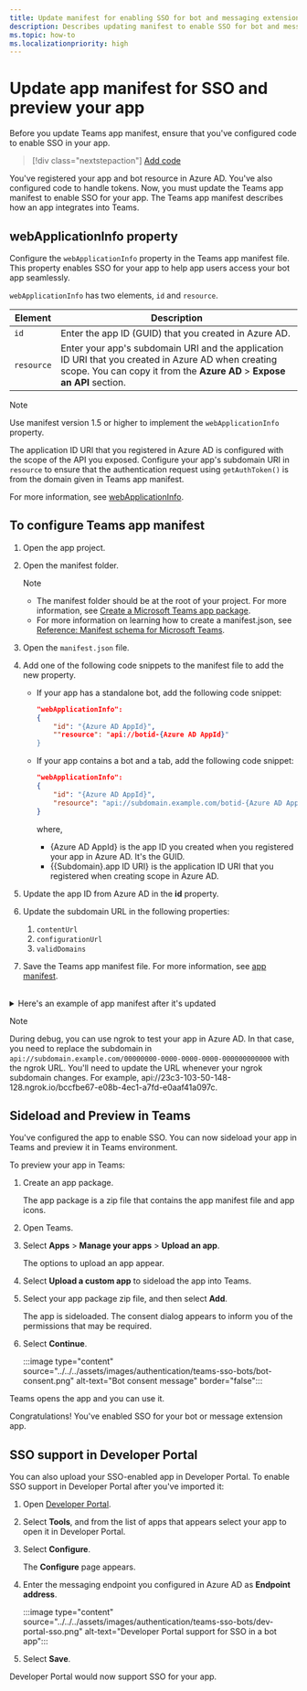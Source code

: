 ```yaml
---
title: Update manifest for enabling SSO for bot and messaging extension
description: Describes updating manifest to enable SSO for bot and message extension.
ms.topic: how-to
ms.localizationpriority: high
---
```

# Update app manifest for SSO and preview your app

Before you update Teams app manifest, ensure that you've configured code to enable SSO in your app.

> [!div class="nextstepaction"]
> [Add code](bot-sso-code.md)

You've registered your app and bot resource in Azure AD. You've also configured code to handle tokens. Now, you must update the Teams app manifest to enable SSO for your app. The Teams app manifest describes how an app integrates into Teams.

## webApplicationInfo property

Configure the `webApplicationInfo` property in the Teams app manifest file. This property enables SSO for your app to help app users access your bot app seamlessly.

`webApplicationInfo` has two elements, `id` and `resource`.

| Element | Description |
| --- | --- |
| `id` | Enter the app ID (GUID) that you created in Azure AD. |
| `resource` | Enter your app's subdomain URI and the application ID URI that you created in Azure AD when creating scope. You can copy it from the **Azure AD** > **Expose an API** section. |

> [!NOTE]
> Use manifest version 1.5 or higher to implement the `webApplicationInfo` property.

The application ID URI that you registered in Azure AD is configured with the scope of the API you exposed. Configure your app's subdomain URI in `resource` to ensure that the authentication request using `getAuthToken()` is from the domain given in Teams app manifest.

For more information, see [webApplicationInfo](../../../resources/schema/manifest-schema.md#webapplicationinfo).

## To configure Teams app manifest

1. Open the app project.
2. Open the manifest folder.

    > [!NOTE]
    >
    > - The manifest folder should be at the root of your project. For more information, see [Create a Microsoft Teams app package](../../../concepts/build-and-test/apps-package.md).
    > - For more information on learning how to create a manifest.json, see [Reference: Manifest schema for Microsoft Teams](../../../resources/schema/manifest-schema.md).

1. Open the `manifest.json` file.
1. Add one of the following code snippets to the manifest file to add the new property.

    - If your app has a standalone bot, add the following code snippet:

        ```json
        "webApplicationInfo": 
        {
            "id": "{Azure AD AppId}",
            ""resource": "api://botid-{Azure AD AppId}"
        }
        ```

    - If your app contains a bot and a tab, add the following code snippet:

        ```json
        "webApplicationInfo": 
        {
            "id": "{Azure AD AppId}",
            "resource": "api://subdomain.example.com/botid-{Azure AD AppId}"
        }
        ```

        where,
        - {Azure AD AppId} is the app ID you created when you registered your app in Azure AD. It's the GUID.
        - {{Subdomain}.app ID URI} is the application ID URI that you registered when creating scope in Azure AD.

4. Update the app ID from Azure AD in the **id** property.
5. Update the subdomain URL in the following properties:
   1. `contentUrl`
   2. `configurationUrl`
   3. `validDomains`
6. Save the Teams app manifest file. For more information, see [app manifest](../../../resources/schema/manifest-schema.md).

<br>
<details>
<summary>Here's an example of app manifest after it's updated</summary>

```json
{
  "$schema": "https://developer.microsoft.com/json-schemas/teams/v1.7/MicrosoftTeams.schema.json",
  "manifestVersion": "1.7",
  "version": "1.0",
  "id": "00000000-0000-0000-0000-000000000000",
  "packageName": "com.microsoft.teams.samples.auth",
  "developer": {
    "name": "Your Name Here",
    "websiteUrl": "https://www.example.com",
    "privacyUrl": "https://www.example.com/PrivacyStatement",
    "termsOfUseUrl": "https://www.example.com/TermsOfUse"
  },
  "name": {
    "short": "Teams AuthBot"
  },
  "description": {
    "short": "Authentication sample for Microsoft Teams",
    "full": "Authentication sample for Microsoft Teams"
  },
  "icons": {
    "outline": "outline.png",
    "color": "color.png"
  },
  "accentColor": "#F3F4F6",
  "configurableTabs": [

  ],
  "staticTabs": [
    {
      "contentUrl": "https://<<BASE_URI_DOMAIN>>/tab/simple",
      "entityId": "simpleAuth",
      "name": "Simple Auth",
      "scopes": [
        "personal"
      ]
    },
    {
      "contentUrl": "https://<<BASE_URI_DOMAIN>>/tab/silent?loginHint={loginHint}&userObjectId={userObjectId}&tenantId={tid}",
      "entityId": "silentAuth",
      "name": "Silent Auth",
      "scopes": [
        "personal"
      ]
    },
    {
      "contentUrl": "https://<<BASE_URI_DOMAIN>>/tab/sso",
      "entityId": "ssoAuth",
      "name": "SSO Auth",
      "scopes": [
        "personal"
      ]
    }
  ],
  "bots": [
    {
      "botId": "<<REGISTERED_BOT_ID>>",
      "scopes": [
        "personal"
      ]
    }
  ],
  "permissions": [
    "messageTeamMembers",
    "identity"
  ],
  "validDomains": [
    "<<BASE_URI_DOMAIN>>",
    "token.botframework.com"
  ],
  "webApplicationInfo": {
      "id": "<<REGISTERED_BOT_ID>>",
      "resource": "api://<<BASE_URI_DOMAIN>>/<<REGISTERED_BOT_ID>>"
  }
}
```

</details>

> [!NOTE]
> During debug, you can use ngrok to test your app in Azure AD. In that case, you need to replace the subdomain in `api://subdomain.example.com/00000000-0000-0000-0000-000000000000` with the ngrok URL. You'll need to update the URL whenever your ngrok subdomain changes. For example, api://23c3-103-50-148-128.ngrok.io/bccfbe67-e08b-4ec1-a7fd-e0aaf41a097c.

## Sideload and Preview in Teams

You've configured the app to enable SSO. You can now sideload your app in Teams and preview it in Teams environment.

To preview your app in Teams:

1. Create an app package.

   The app package is a zip file that contains the app manifest file and app icons.

1. Open Teams.

1. Select **Apps** > **Manage your apps** > **Upload an app**.

    The options to upload an app appear.

1. Select **Upload a custom app** to sideload the app into Teams.

1. Select your app package zip file, and then select **Add**.

    The app is sideloaded. The consent dialog appears to inform you of the permissions that may be required.

1. Select **Continue**.

    :::image type="content" source="../../../assets/images/authentication/teams-sso-bots/bot-consent.png" alt-text="Bot consent message" border="false":::

  Teams opens the app and you can use it.

  Congratulations! You've enabled SSO for your bot or message extension app.

## SSO support in Developer Portal

You can also upload your SSO-enabled app in Developer Portal. To enable SSO support in Developer Portal after you've imported it:

1. Open [Developer Portal](https://dev.teams.microsoft.com/home).
1. Select **Tools**, and from the list of apps that appears select your app to open it in Developer Portal.
1. Select **Configure**.

    The **Configure** page appears.

1. Enter the messaging endpoint you configured in Azure AD as **Endpoint address**.

    :::image type="content" source="../../../assets/images/authentication/teams-sso-bots/dev-portal-sso.png" alt-text="Developer Portal support for SSO in a bot app":::

1. Select **Save**.

Developer Portal would now support SSO for your app.
